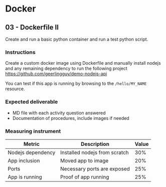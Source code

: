 # Docker
## 03 - Dockerfile II

Create and run a basic python container and run a test python script.

### Instructions
Create a custom docker image using Dockerfile and manually install nodejs and any remaining dependency to run the following project https://github.com/geerlingguy/demo-nodejs-api

You can test if this app is running by browsing to the `/hello/MY_NAME` resource.


### Expected deliverable
- MD file with each activity question answered
- Documentation of procedures, include images if needed

### Measuring instrument


| Metric  |  Description | Value  |
| ------------ | ------------ | ------------ |
|  Nodejs dependency | Installed nodejs from scratch  | 30%  |
|  App inclusion | Moved app to image  |  20% |
|  Ports | Necessary ports are exposed  |  25% |
|  App is running | Proof of app running  |  25% |
